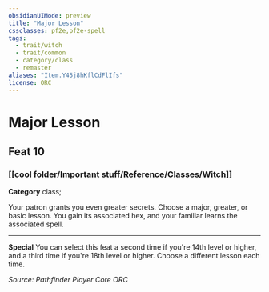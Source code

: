 ```yaml
---
obsidianUIMode: preview
title: "Major Lesson"
cssclasses: pf2e,pf2e-spell
tags:
  - trait/witch
  - trait/common
  - category/class
  - remaster
aliases: "Item.Y45j8hKflCdFlIfs"
license: ORC
---
```

# Major Lesson
## Feat 10
### [[cool folder/Important stuff/Reference/Classes/Witch]]

**Category** class; 




Your patron grants you even greater secrets. Choose a major, greater, or basic lesson. You gain its associated hex, and your familiar learns the associated spell.

* * *

**Special** You can select this feat a second time if you're 14th level or higher, and a third time if you're 18th level or higher. Choose a different lesson each time.

*Source: Pathfinder Player Core*
*ORC*